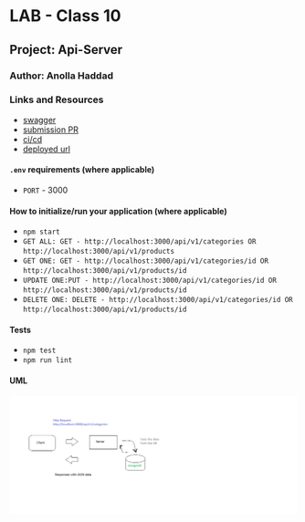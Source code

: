 # LAB - Class 10

## Project: Api-Server

### Author: Anolla Haddad

### Links and Resources

- [swagger](https://app.swaggerhub.com/apis/Anolla/lab-10/0.1)
- [submission PR](https://github.com/401-advanced-javascript-Anolla/api-server/pull/5)
- [ci/cd](https://github.com/401-advanced-javascript-Anolla/api-server/runs/754195042)
- [deployed url](https://api-server-class-10.herokuapp.com)

#### `.env` requirements (where applicable)

- `PORT` - 3000

#### How to initialize/run your application (where applicable)

- `npm start`
- `GET ALL: GET - http://localhost:3000/api/v1/categories OR  http://localhost:3000/api/v1/products`
- `GET ONE: GET - http://localhost:3000/api/v1/categories/id OR http://localhost:3000/api/v1/products/id`
- `UPDATE ONE:PUT - http://localhost:3000/api/v1/categories/id OR http://localhost:3000/api/v1/products/id`
- `DELETE ONE: DELETE - http://localhost:3000/api/v1/categories/id OR http://localhost:3000/api/v1/products/id`

#### Tests

- `npm test`
- `npm run lint`

#### UML

![UML Diagram](./UML/lab08.png)
